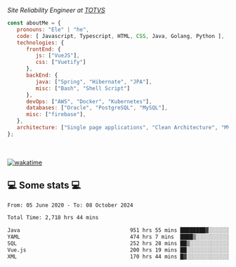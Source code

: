 <p><em>Site Reliability Engineer at <a href="https://www.totvs.com/">TOTVS</a></br>
</em></p>


```javascript
const aboutMe = {
   pronouns: "Ele" | "he",
   code: [ Javascript, Typescript, HTML, CSS, Java, Golang, Python ],
   technologies: {
      frontEnd: {
         js: ["VueJS"],
         css: ["Vuetify"]
      },
      backEnd: {
         java: ["Spring", "Hibernate", "JPA"],
         misc: ["Bash", "Shell Script"]
      },
      devOps: ["AWS", "Docker", "Kubernetes"],
      databases: ["Oracle", "PostgreSQL", "MySQL"],
      misc: ["firebase"],
   },
   architecture: ["Single page applications", "Clean Architecture", "MVC", "Microservices"],
};
```
</br></br>
[![wakatime](https://wakatime.com/badge/user/a3a8ed06-d304-4d6b-bc86-4adc418cdea7.svg)](https://wakatime.com/@a3a8ed06-d304-4d6b-bc86-4adc418cdea7)
<h2>💻 Some stats 💻</h2>

<!--START_SECTION:waka-->

```txt
From: 05 June 2020 - To: 08 October 2024

Total Time: 2,718 hrs 44 mins

Java                                   951 hrs 55 mins ████████▓░░░░░░░░░░░░░░░░   35.01 %
YAML                                   474 hrs 7 mins  ████▒░░░░░░░░░░░░░░░░░░░░   17.44 %
SQL                                    252 hrs 28 mins ██▒░░░░░░░░░░░░░░░░░░░░░░   09.29 %
Vue.js                                 200 hrs 19 mins ██░░░░░░░░░░░░░░░░░░░░░░░   07.37 %
XML                                    170 hrs 44 mins █▓░░░░░░░░░░░░░░░░░░░░░░░   06.28 %
```

<!--END_SECTION:waka-->
